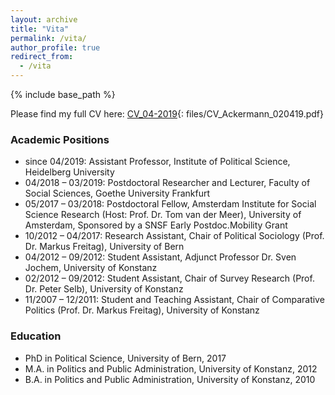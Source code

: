 ```yaml
---
layout: archive
title: "Vita"
permalink: /vita/
author_profile: true
redirect_from:
  - /vita
---
```


{% include base_path %}

Please find my full CV here: [CV_04-2019](#link){: files/CV_Ackermann_020419.pdf}

### Academic Positions
* since 04/2019:      Assistant Professor, Institute of Political Science, Heidelberg University
* 04/2018 – 03/2019:  Postdoctoral Researcher and Lecturer, Faculty of Social Sciences, Goethe University Frankfurt
* 05/2017 – 03/2018:  Postdoctoral Fellow, Amsterdam Institute for Social Science Research (Host: Prof. Dr. Tom van der Meer), University of Amsterdam, Sponsored by a SNSF Early Postdoc.Mobility Grant
* 10/2012 – 04/2017:  Research Assistant, Chair of Political Sociology (Prof. Dr. Markus Freitag), University of Bern
* 04/2012 – 09/2012:  Student Assistant, Adjunct Professor Dr. Sven Jochem, University of Konstanz
* 02/2012 – 09/2012:  Student Assistant, Chair of Survey Research (Prof. Dr. Peter Selb), University of Konstanz
* 11/2007 – 12/2011:  Student and Teaching Assistant, Chair of Comparative Politics (Prof. Dr. Markus Freitag), University of Konstanz
  

### Education
* PhD in Political Science, University of Bern, 2017
* M.A. in Politics and Public Administration, University of Konstanz, 2012
* B.A. in Politics and Public Administration, University of Konstanz, 2010
